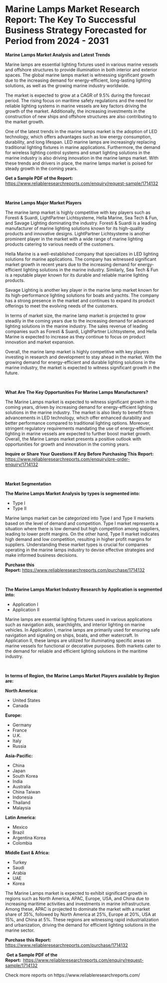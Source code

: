 <p><h1>Marine Lamps Market Research Report: The Key To Successful Business Strategy Forecasted for Period from 2024 - 2031</h1></p><p><strong>Marine Lamps Market Analysis and Latest Trends</strong></p>
<p><p>Marine lamps are essential lighting fixtures used in various marine vessels and offshore structures to provide illumination in both interior and exterior spaces. The global marine lamps market is witnessing significant growth due to the increasing demand for energy-efficient, long-lasting lighting solutions, as well as the growing marine industry worldwide. </p><p>The market is expected to grow at a CAGR of 9.5% during the forecast period. The rising focus on maritime safety regulations and the need for reliable lighting systems in marine vessels are key factors driving the growth of the market. Additionally, the increasing investments in the construction of new ships and offshore structures are also contributing to the market growth.</p><p>One of the latest trends in the marine lamps market is the adoption of LED technology, which offers advantages such as low energy consumption, durability, and long lifespan. LED marine lamps are increasingly replacing traditional lighting fixtures in marine applications. Furthermore, the demand for wireless lighting control systems and smart lighting solutions in the marine industry is also driving innovation in the marine lamps market. With these trends and drivers in place, the marine lamps market is poised for steady growth in the coming years.</p></p>
<p><strong>Get a Sample PDF of the Report:&nbsp;</strong> <a href="https://www.reliableresearchreports.com/enquiry/request-sample/1714132">https://www.reliableresearchreports.com/enquiry/request-sample/1714132</a></p>
<p>&nbsp;</p>
<p><strong>Marine Lamps Major Market Players</strong></p>
<p><p>The marine lamp market is highly competitive with key players such as Foresti & Suardi, LightPartner Lichtsysteme, Hella Marine, Sea Tech & Fun, and Savage Lighting dominating the industry. Foresti & Suardi is a leading manufacturer of marine lighting solutions known for its high-quality products and innovative designs. LightPartner Lichtsysteme is another prominent player in the market with a wide range of marine lighting products catering to various needs of the customers.</p><p>Hella Marine is a well-established company that specializes in LED lighting solutions for marine applications. The company has witnessed significant market growth in recent years due to the increasing demand for energy-efficient lighting solutions in the marine industry. Similarly, Sea Tech & Fun is a reputable player known for its durable and reliable marine lighting products.</p><p>Savage Lighting is another key player in the marine lamp market known for its high-performance lighting solutions for boats and yachts. The company has a strong presence in the market and continues to expand its product offerings to meet the evolving needs of the customers.</p><p>In terms of market size, the marine lamp market is projected to grow steadily in the coming years due to the increasing demand for advanced lighting solutions in the marine industry. The sales revenue of leading companies such as Foresti & Suardi, LightPartner Lichtsysteme, and Hella Marine is expected to increase as they continue to focus on product innovation and market expansion.</p><p>Overall, the marine lamp market is highly competitive with key players investing in research and development to stay ahead in the market. With the growing demand for energy-efficient and durable lighting solutions in the marine industry, the market is expected to witness significant growth in the future.</p></p>
<p>&nbsp;</p>
<p><strong>What Are The Key Opportunities For Marine Lamps Manufacturers?</strong></p>
<p><p>The Marine Lamps market is expected to witness significant growth in the coming years, driven by increasing demand for energy-efficient lighting solutions in the marine industry. The market is also likely to benefit from advancements in LED technology, which offer enhanced durability and better performance compared to traditional lighting options. Moreover, stringent regulatory requirements mandating the use of energy-efficient lighting in marine vessels are expected to further boost market growth. Overall, the Marine Lamps market presents a positive outlook with opportunities for growth and innovation in the coming years.</p></p>
<p><strong>Inquire or Share Your Questions If Any Before Purchasing This Report:</strong> <a href="https://www.reliableresearchreports.com/enquiry/pre-order-enquiry/1714132">https://www.reliableresearchreports.com/enquiry/pre-order-enquiry/1714132</a></p>
<p>&nbsp;</p>
<p><strong>Market Segmentation</strong></p>
<p><strong>The Marine Lamps Market Analysis by types is segmented into:</strong></p>
<p><ul><li>Type I</li><li>Type II</li></ul></p>
<p><p>Marine lamps market can be categorized into Type I and Type II markets based on the level of demand and competition. Type I market represents a situation where there is low demand but high competition among suppliers, leading to lower profit margins. On the other hand, Type II market indicates high demand and low competition, resulting in higher profit margins for suppliers. Understanding these market types is crucial for companies operating in the marine lamps industry to devise effective strategies and make informed business decisions.</p></p>
<p><strong>Purchase this Report:&nbsp;</strong><a href="https://www.reliableresearchreports.com/purchase/1714132">https://www.reliableresearchreports.com/purchase/1714132</a></p>
<p>&nbsp;</p>
<p><strong>The Marine Lamps Market Industry Research by Application is segmented into:</strong></p>
<p><ul><li>Application I</li><li>Application II</li></ul></p>
<p><p>Marine lamps are essential lighting fixtures used in various applications such as navigation aids, searchlights, and interior lighting on marine vehicles. In Application I, marine lamps are primarily used for ensuring safe navigation and signaling on ships, boats, and other watercraft. In Application II, these lamps are utilized for illuminating specific areas on marine vessels for functional or decorative purposes. Both markets cater to the demand for reliable and efficient lighting solutions in the maritime industry.</p></p>
<p>&nbsp;</p>
<p><strong>In terms of Region, the Marine Lamps Market Players available by Region are:</strong></p>
<p>
    <p> <strong> North America: </strong>
        <ul>
            <li>United States</li>
            <li>Canada</li>
        </ul>
        </p> 
    <p> <strong> Europe: </strong>
        <ul>
            <li>Germany</li>
            <li>France</li>
            <li>U.K.</li>
            <li>Italy</li>
            <li>Russia</li>
        </ul>
        </p> 
    <p> <strong> Asia-Pacific: </strong>
        <ul>
            <li>China</li>
            <li>Japan</li>
            <li>South Korea</li>
            <li>India</li>
            <li>Australia</li>
            <li>China Taiwan</li>
            <li>Indonesia</li>
            <li>Thailand</li>
            <li>Malaysia</li>
        </ul>
        </p> 
    <p> <strong> Latin America: </strong>
        <ul>
            <li>Mexico</li>
            <li>Brazil</li>
            <li>Argentina Korea</li>
            <li>Colombia</li>
        </ul>
        </p> 
    <p> <strong> Middle East & Africa: </strong>
        <ul>
            <li>Turkey</li>
            <li>Saudi</li>
            <li>Arabia</li>
            <li>UAE</li>
            <li>Korea</li>
        </ul>
    </p>
    </p>
<p><p>The Marine Lamps market is expected to exhibit significant growth in regions such as North America, APAC, Europe, USA, and China due to increasing maritime activities and investments in marine infrastructure. Among these, APAC is projected to dominate the market with a market share of 35%, followed by North America at 25%, Europe at 20%, USA at 15%, and China at 5%. These regions are witnessing rapid industrialization and urbanization, driving the demand for efficient lighting solutions in the marine sector.</p></p>
<p><strong>Purchase this Report: </strong><a href="https://www.reliableresearchreports.com/purchase/1714132">https://www.reliableresearchreports.com/purchase/1714132</a></p>
<p>&nbsp;<strong>Get a Sample PDF of the Report:&nbsp;&nbsp;</strong><a href="https://www.reliableresearchreports.com/enquiry/request-sample/1714132">https://www.reliableresearchreports.com/enquiry/request-sample/1714132</a></p>
<p><strong></strong></p>
<p>Check more reports on https://www.reliableresearchreports.com/</p>